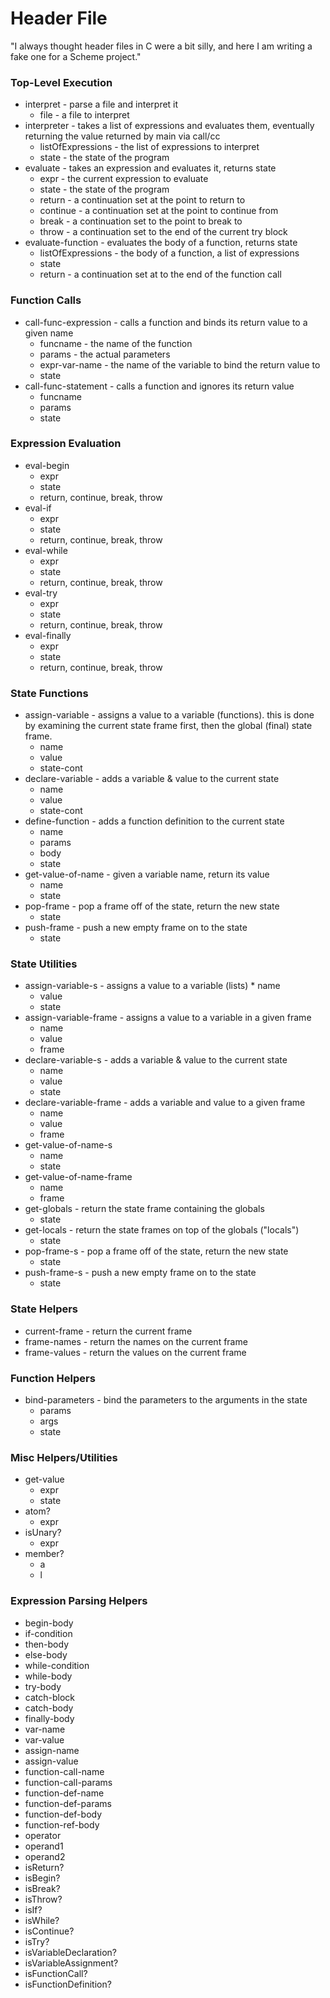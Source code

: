 # Header File

"I always thought header files in C were a bit silly, and here I am writing a fake one for a Scheme project." 

### Top-Level Execution

* interpret - parse a file and interpret it
	* file - a file to interpret
* interpreter - takes a list of expressions and evaluates them, eventually returning the value returned by main via call/cc
	* listOfExpressions - the list of expressions to interpret
	* state - the state of the program
* evaluate - takes an expression and evaluates it, returns state
	* expr - the current expression to evaluate
	* state - the state of the program
	* return - a continuation set at the point to return to
	* continue - a continuation set at the point to continue from
	* break - a continuation set to the point to break to
	* throw - a continuation set to the end of the current try block
* evaluate-function - evaluates the body of a function, returns state
	* listOfExpressions - the body of a function, a list of expressions
	* state
	* return - a continuation set at to the end of the function call

### Function Calls

* call-func-expression - calls a function and binds its return value to a given name
	* funcname - the name of the function
	* params - the actual parameters
	* expr-var-name - the name of the variable to bind the return value to
	* state
* call-func-statement - calls a function and ignores its return value
	* funcname
	* params
	* state

### Expression Evaluation

* eval-begin
	* expr
	* state
	* return, continue, break, throw
* eval-if
	* expr
	* state
	* return, continue, break, throw
* eval-while
	* expr
	* state
	* return, continue, break, throw
* eval-try
	* expr
	* state
	* return, continue, break, throw
* eval-finally
	* expr
	* state
	* return, continue, break, throw

### State Functions

* assign-variable - assigns a value to a variable (functions). this is done by examining the current state frame first, then the global (final) state frame. 
	* name
	* value
	* state-cont
* declare-variable - adds a variable & value to the current state
	* name
	* value
	* state-cont
* define-function - adds a function definition to the current state
	* name
	* params
	* body
	* state
* get-value-of-name - given a variable name, return its value
	* name
	* state
* pop-frame - pop a frame off of the state, return the new state
	* state
* push-frame - push a new empty frame on to the state
	* state

### State Utilities

* assign-variable-s - assigns a value to a variable (lists)	* name
	* value
	* state
* assign-variable-frame - assigns a value to a variable in a given frame
	* name
	* value
	* frame
* declare-variable-s - adds a variable & value to the current state
	* name
	* value
	* state
* declare-variable-frame - adds a variable and value to a given frame
	* name
	* value
	* frame
* get-value-of-name-s
	* name
	* state
* get-value-of-name-frame
	* name
	* frame
* get-globals - return the state frame containing the globals
	* state
* get-locals - return the state frames on top of the globals ("locals")
	* state
* pop-frame-s - pop a frame off of the state, return the new state
	* state
* push-frame-s - push a new empty frame on to the state
	* state

### State Helpers

* current-frame - return the current frame
* frame-names - return the names on the current frame
* frame-values - return the values on the current frame

### Function Helpers

* bind-parameters - bind the parameters to the arguments in the state
	* params
	* args
	* state

### Misc Helpers/Utilities

* get-value
	* expr
	* state
* atom?
	* expr
* isUnary?
	* expr
* member?
	* a
	* l

### Expression Parsing Helpers

* begin-body
* if-condition
* then-body
* else-body
* while-condition
* while-body
* try-body
* catch-block
* catch-body
* finally-body
* var-name
* var-value
* assign-name
* assign-value
* function-call-name
* function-call-params
* function-def-name
* function-def-params
* function-def-body
* function-ref-body
* operator
* operand1
* operand2
* isReturn?
* isBegin?
* isBreak?
* isThrow?
* isIf?
* isWhile?
* isContinue?
* isTry?
* isVariableDeclaration?
* isVariableAssignment?
* isFunctionCall?
* isFunctionDefinition?


